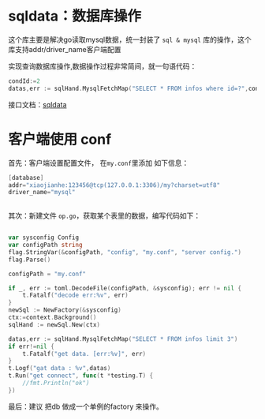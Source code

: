 # sqldata：数据库操作  #

这个库主要是解决go读取mysql数据，统一封装了 `sql & mysql` 库的操作，这个库支持addr/driver_name客户端配置

实现查询数据库操作,数据操作过程非常简间，就一句语代码：

```go
condId:=2
datas,err := sqlHand.MysqlFetchMap("SELECT * FROM infos where id=?",condId)
```


接口文档：[sqldata]()
  

# 客户端使用 conf  #

 首先：客户端设置配置文件， 在`my.conf`里添加 如下信息：
 
```go 
[database]
addr="xiaojianhe:123456@tcp(127.0.0.1:3306)/my?charset=utf8"
driver_name="mysql"
    
```


 其次：新建文件 `op.go`，获取某个表里的数据，编写代码如下：

```go

var sysconfig Config
var configPath string
flag.StringVar(&configPath, "config", "my.conf", "server config.")
flag.Parse()

configPath = "my.conf"

if _, err := toml.DecodeFile(configPath, &sysconfig); err != nil {
    t.Fatalf("decode err:%v", err)
}
newSql := NewFactory(&sysconfig)
ctx:=context.Background()
sqlHand := newSql.New(ctx)

datas,err := sqlHand.MysqlFetchMap("SELECT * FROM infos limit 3")
if err!=nil {
    t.Fatalf("get data. [err:%v]", err)
}
t.Logf("gat data : %v",datas)
t.Run("get connect", func(t *testing.T) {
    //fmt.Println("ok")
})

```

 最后：建议 把db 做成一个单例的factory 来操作。
 
 